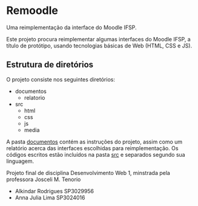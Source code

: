 # Remoodle

Uma reimplementação da interface do Moodle IFSP.

Este projeto procura reimplementar algumas interfaces do Moodle IFSP,
a título de protótipo, usando tecnologias básicas de Web (HTML, CSS e
JS).

## Estrutura de diretórios
O projeto consiste nos seguintes diretórios:
* documentos
  * relatorio
* src
  * html
  * css
  * js
  * media

A pasta [documentos](documentos/) contém as instruções do projeto,
assim como um relatório acerca das interfaces escolhidas para
reimplementação.  Os códigos escritos estão incluídos na pasta
[src](src/) e separados segundo sua linguagem.

Projeto final de disciplina Desenvolvimento Web 1,
minstrada pela professora Josceli M. Tenorio
- Alkindar Rodrigues SP3029956
- Anna Julia Lima SP3024016
